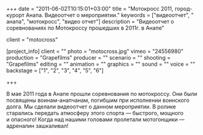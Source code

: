 +++
date = "2011-06-02T10:15:01+03:00"
title = "Мотокросс 2011, город-курорт Анапа. Видеоотчет о мероприятии."
keywords = ["видеоотчет", " анапа", "мотокросс", "видео отчет"]
description = "Видеоотчет о соревнованиях по Мотокроссу прошедших в 2011г. в Анапе"

client = "motocross"

[project_info]
    client = ""
    photo = "motocross.jpg"
    vimeo = "24556980"
    production = "Grapefilms"
    producer = ""
    scenario = ""
    shooting = "Grapefilms"
    editing = ""
    animation = ""
    graphics = ""
    sound = ""
    voice = ""
    backstage = ["1", "2", "3", "4", "5", "6"]

+++

В&nbsp;мае 2011 года в&nbsp;Анапе прошли соревнования по&nbsp;мотокроссу. Они были посвящены воинам-анапчанам, погибшим при исполнении воинского долга. Мы&nbsp;сделали видеоотчет о&nbsp;данном мероприятии. В&nbsp;ролике старались передать атмосферу этого спорта&nbsp;&mdash; быстрого, мощного и&nbsp;опасного! Когда над нашими головами пролетали мотогонщики&nbsp;&mdash; адреналин зашкаливал!